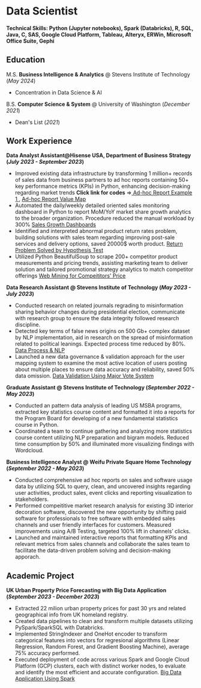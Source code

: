 # Data Scientist
#### Technical Skills: Python (Jupyter notebooks), Spark (Databricks), R, SQL, Java, C, SAS, Google Cloud Platform, Tableau, Alteryx, ERWin, Microsoft Office Suite, Gephi

## Education
M.S. **Business Intelligence & Analytics** @ Stevens Institute of Technology (_May 2024_)
- Concentration in Data Science & AI 

B.S. **Computer Science & System** @ University of Washington (_December 2021_)
- Dean's List (_2021_)

## Work Experience
**Data Analyst Assistant@Hisense USA, Department of Business Strategy (_July 2023 - September 2023_)**
- Improved existing data infrastructure by transforming 1 million+ records of sales data from business partners to ad hoc reports containing 50+ key performance metrics (KPIs) in Python, enhancing decision-making regarding market trends
**Click link for codes** =><a href="https://github.com/Chrisding2333/portfolio/blob/main/Hisense_Dashboard/ad-hocReportGoogleTVSummary.ipynb"> Ad-hoc Report Example 1 </a>, <a href="https://github.com/Chrisding2333/portfolio/blob/main/Hisense_Dashboard/ad-hocReportValueMap.ipynb"> Ad-hoc Report Value Map </a>
- Automated the daily/weekly detailed oriented sales monitoring dashboard in Python to report MoM/YoY market share growth analytics to the broader organization. Procedure reduced the manual workload by 300%
<a href="https://github.com/Chrisding2333/portfolio/blob/main/Hisense_Dashboard/WeeklyPriceMonitor.ipynb"> Sales Growth Dashboards </a>
- Identified and interpreted abnormal product return rates problem, building solutions with sales team regarding improving post-sale services and delivery options, saved 20000$ worth product. <a href="https://github.com/Chrisding2333/portfolio/tree/b2f3e9d7adb7ab1f8f399e38205cf3bb4f44136c/Hisense_ProductReturn"> Return Problem Solved by Hypothesis Test </a>
- Utilized Python BeautifulSoup to scrape 200+ competitor product measurements and pricing trends, assisting marketing team to deliver solution and tailored promotional strategy analytics to match competitor offerings
<a href="https://github.com/Chrisding2333/portfolio/blob/main/Hisense_Data_Mining/WebMining4Prices.ipynb"> Web Mining for Compeititors' Price </a>

**Data Research Assistant @ Stevens Institute of Technology (_May 2023 - July 2023_)**
-	Conducted research on related journals regrading to misinformation sharing behavior changes during presidential election, communicate with research group to ensure the data integrity followed research discipline.
-	Detected key terms of false news origins on 500 Gb+ complex dataset by NLP implementation, aid in research on the spread of misinformation related to political leanings. Expected process time reduced by 80%.
<a href="https://github.com/Chrisding2333/portfolio/tree/main/SIT_RA/1.DataPreprocess"> Data Process & NLP </a>
-	Launched a new data governance & validation approach for the user mapping system to examine the most active location of users posting about multiple places to ensure data accuracy and reliability, saved 50% data omission.
<a href="https://github.com/Chrisding2333/portfolio/tree/main/SIT_RA/2.DataGovernance"> Data Validation Using Major Vote System </a>


**Graduate Assistant @ Stevens Institute of Technology (_September 2022 - May 2023_)**
-	Conducted an pattern data analysis of leading US MSBA programs, extracted key statistics course content and formatted it into a reports for the Program Board for developing of a new fundamental statistics course in Python. 
-	Coordinated a team to continue gathering and analyzing more statistics course content utilizing NLP preparation and bigram models. Reduced time consumption by 50% and illuminated more visualizing findings with Wordcloud. 

**Business Intelligence Analyst @ Weifu Private Square Home Technology (_September 2022 - May 2023_)**
-	Conducted comprehensive ad hoc reports on sales and software usage data by utilizing SQL to query, clean, and uncovered insights regarding user activities, product sales, event clicks and reporting visualization to stakeholders.
-	Performed compeititive market research analysis for existing 3D interior decoration software, discovered the new opportunity by shifting paid software for professionals to free software with embedded sales channels and user friendly interfaces for customers. Measured improvements using A/B Testing, targeted 100% lift in channels’ clicks. 
-	Launched and maintained interactive reports that formatting KPIs and relevant metrics from sales channels and collaborate the sales team to facilitate the data-driven problem solving and decision-making apporach.

## Academic Project
**UK Urban Property Price Forecasting with Big Data Application (_September 2023 - December 2023_)**
-	Extracted 22 milion urban property prices for past 30 yrs and related geographical info from UK homeland registry. 
-	Created data pipelines to clean and transform multiple datasets utilizing PySpark/SparkSQL with Databricks.
-	Implemented StringIndexer and OneHot encoder to transform categorical features into vectors for regresional algorithms (Linear Regression, Random Forest, and Gradient Boosting Machine), average 75% accuracy performed.
-	Executed deployment of code across various Spark and Google Cloud Platform (GCP) clusters, each with distinct worker nodes, to evaluate and identify the most efficient and accurate configuration.
<a href="https://github.com/Chrisding2333/portfolio/tree/main/Property_Price_Forecasting"> Big Data Application Using Spark </a>
